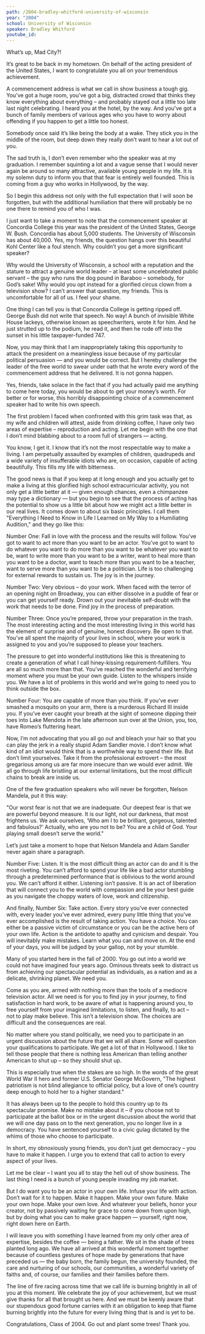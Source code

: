 ```yaml
---
path: /2004-bradley-whitford-university-of-wisconsin
year: "2004"
school: University of Wisconsin
speaker: Bradley Whitford
youtube_id: 
---
```


What’s up, Mad City?!

It’s great to be back in my hometown. On behalf of the acting president of the United States, I want to congratulate you all on your tremendous achievement.

A commencement address is what we call in show business a tough gig. You’ve got a huge room, you’ve got a big, distracted crowd that thinks they know everything about everything – and probably stayed out a little too late last night celebrating. I heard you at the hotel, by the way. And you’ve got a bunch of family members of various ages who you have to worry about offending if you happen to get a little too honest.

Somebody once said it’s like being the body at a wake. They stick you in the middle of the room, but deep down they really don’t want to hear a lot out of you.

The sad truth is, I don’t even remember who the speaker was at my graduation. I remember squinting a lot and a vague sense that I would never again be around so many attractive, available young people in my life. It is my solemn duty to inform you that that fear is entirely well founded. This is coming from a guy who works in Hollywood, by the way.

So I begin this address not only with the full expectation that I will soon be forgotten, but with the additional humiliation that there will probably be no one there to remind you of who I was.

I just want to take a moment to note that the commencement speaker at Concordia College this year was the president of the United States, George W. Bush. Concordia has about 5,000 students. The University of Wisconsin has about 40,000. Yes, my friends, the question hangs over this beautiful Kohl Center like a foul stench. Why couldn’t you get a more significant speaker?

Why would the University of Wisconsin, a school with a reputation and the stature to attract a genuine world leader – at least some uncelebrated public servant – the guy who runs the dog pound in Baraboo – somebody, for God’s sake! Why would you opt instead for a glorified circus clown from a television show? I can’t answer that question, my friends. This is uncomfortable for all of us. I feel your shame.

One thing I can tell you is that Concordia College is getting ripped off. George Bush did not write that speech. No way! A bunch of invisible White House lackeys, otherwise known as speechwriters, wrote it for him. And he just strutted up to the podium, he read it, and then he rode off into the sunset in his little taxpayer-funded 747.

Now, you may think that I am inappropriately taking this opportunity to attack the president on a meaningless issue because of my particular political persuasion — and you would be correct. But I hereby challenge the leader of the free world to swear under oath that he wrote every word of the commencement address that he delivered. It is not gonna happen.

Yes, friends, take solace in the fact that if you had actually paid me anything to come here today, you would be about to get your money’s worth. For better or for worse, this horribly disappointing choice of a commencement speaker had to write his own speech.

The first problem I faced when confronted with this grim task was that, as my wife and children will attest, aside from drinking coffee, I have only two areas of expertise – reproduction and acting. Let me begin with the one that I don’t mind blabbing about to a room full of strangers — acting.

You know, I get it. I know that it’s not the most respectable way to make a living. I am perpetually assaulted by examples of children, quadrupeds and a wide variety of insufferable idiots who are, on occasion, capable of acting beautifully. This fills my life with bitterness.

The good news is that if you keep at it long enough and you actually get to make a living at this glorified high school extracurricular activity, you not only get a little better at it — given enough chances, even a chimpanzee may type a dictionary — but you begin to see that the process of acting has the potential to show us a little bit about how we might act a little better in our real lives. It comes down to about six basic principles. I call them "Everything I Need to Know in Life I Learned on My Way to a Humiliating Audition," and they go like this:

Number One: Fall in love with the process and the results will follow. You’ve got to want to act more than you want to be an actor. You’ve got to want to do whatever you want to do more than you want to be whatever you want to be, want to write more than you want to be a writer, want to heal more than you want to be a doctor, want to teach more than you want to be a teacher, want to serve more than you want to be a politician. Life is too challenging for external rewards to sustain us. The joy is in the journey.

Number Two: Very obvious – do your work. When faced with the terror of an opening night on Broadway, you can either dissolve in a puddle of fear or you can get yourself ready. Drown out your inevitable self-doubt with the work that needs to be done. Find joy in the process of preparation.

Number Three: Once you’re prepared, throw your preparation in the trash. The most interesting acting and the most interesting living in this world has the element of surprise and of genuine, honest discovery. Be open to that. You’ve all spent the majority of your lives in school, where your work is assigned to you and you’re supposed to please your teachers.

The pressure to get into wonderful institutions like this is threatening to create a generation of what I call hiney-kissing requirement-fulfillers. You are all so much more than that. You’ve reached the wonderful and terrifying moment where you must be your own guide. Listen to the whispers inside you. We have a lot of problems in this world and we’re going to need you to think outside the box.

Number Four: You are capable of more than you think. If you’ve ever smashed a mosquito on your arm, there is a murderous Richard III inside you. If you’ve ever caught your breath at the sight of someone dipping their toes into Lake Mendota in the late afternoon sun over at the Union, you, too, have Romeo’s fluttering heart.

Now, I’m not advocating that you all go out and bleach your hair so that you can play the jerk in a really stupid Adam Sandler movie. I don’t know what kind of an idiot would think that is a worthwhile way to spend their life. But don’t limit yourselves. Take it from the professional extrovert – the most gregarious among us are far more insecure than we would ever admit. We all go through life bristling at our external limitations, but the most difficult chains to break are inside us.

One of the few graduation speakers who will never be forgotten, Nelson Mandela, put it this way:

"Our worst fear is not that we are inadequate. Our deepest fear is that we are powerful beyond measure. It is our light, not our darkness, that most frightens us. We ask ourselves, ‘Who am I to be brilliant, gorgeous, talented and fabulous?’ Actually, who are you not to be? You are a child of God. Your playing small doesn’t serve the world."

Let’s just take a moment to hope that Nelson Mandela and Adam Sandler never again share a paragraph.

Number Five: Listen. It is the most difficult thing an actor can do and it is the most riveting. You can’t afford to spend your life like a bad actor stumbling through a predetermined performance that is oblivious to the world around you. We can’t afford it either. Listening isn’t passive. It is an act of liberation that will connect you to the world with compassion and be your best guide as you navigate the choppy waters of love, work and citizenship.

And finally, Number Six: Take action. Every story you’ve ever connected with, every leader you’ve ever admired, every puny little thing that you’ve ever accomplished is the result of taking action. You have a choice. You can either be a passive victim of circumstance or you can be the active hero of your own life. Action is the antidote to apathy and cynicism and despair. You will inevitably make mistakes. Learn what you can and move on. At the end of your days, you will be judged by your gallop, not by your stumble.

Many of you started here in the fall of 2000. You go out into a world we could not have imagined four years ago. Ominous threats seek to distract us from achieving our spectacular potential as individuals, as a nation and as a delicate, shrinking planet. We need you.

Come as you are, armed with nothing more than the tools of a mediocre television actor. All we need is for you to find joy in your journey, to find satisfaction in hard work, to be aware of what is happening around you, to free yourself from your imagined limitations, to listen, and finally, to act – not to play make believe. This isn’t a television show. The choices are difficult and the consequences are real.

No matter where you stand politically, we need you to participate in an urgent discussion about the future that we will all share. Some will question your qualifications to participate. We get a lot of that in Hollywood. I like to tell those people that there is nothing less American than telling another American to shut up – so they should shut up.

This is especially true when the stakes are so high. In the words of the great World War II hero and former U.S. Senator George McGovern, "The highest patriotism is not blind allegiance to official policy, but a love of one’s country deep enough to hold her to a higher standard."

It has always been up to the people to hold this country up to its spectacular promise. Make no mistake about it – if you choose not to participate at the ballot box or in the urgent discussion about the world that we will one day pass on to the next generation, you no longer live in a democracy. You have sentenced yourself to a civic gulag dictated by the whims of those who choose to participate.

In short, my obnoxiously young friends, you don’t just get democracy – you have to make it happen. I urge you to extend that call to action to every aspect of your lives.

Let me be clear – I want you all to stay the hell out of show business. The last thing I need is a bunch of young people invading my job market.

But I do want you to be an actor in your own life. Infuse your life with action. Don’t wait for it to happen. Make it happen. Make your own future. Make your own hope. Make your own love. And whatever your beliefs, honor your creator, not by passively waiting for grace to come down from upon high, but by doing what you can to make grace happen — yourself, right now, right down here on Earth.

I will leave you with something I have learned from my only other area of expertise, besides the coffee — being a father. We sit in the shade of trees planted long ago. We have all arrived at this wonderful moment together because of countless gestures of hope made by generations that have preceded us — the baby born, the family begun, the university founded, the care and nurturing of our schools, our communities, a wonderful variety of faiths and, of course, our families and their families before them.

The line of fire racing across time that we call life is burning brightly in all of you at this moment. We celebrate the joy of your achievement, but we must give thanks for all that brought us here. And we must be keenly aware that our stupendous good fortune carries with it an obligation to keep that flame burning brightly into the future for every living thing that is and is yet to be.

Congratulations, Class of 2004. Go out and plant some trees! Thank you.